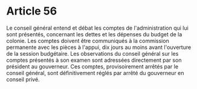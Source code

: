# Article 56

Le conseil général entend et débat les comptes de l'administration qui lui sont présentés, concernant les dettes et les dépenses du budget de la colonie. Les comptes doivent être communiqués à la commission permanente avec les pièces à l'appui, dix jours au moins avant l'ouverture de la session budgétaire. Les observations du conseil général sur les comptes présentés à son examen sont adressées directement par son président au gouverneur. Ces comptes, provisoirement arrêtés par le conseil général, sont définitivement réglés par arrêté du gouverneur en conseil privé.
